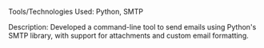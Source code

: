 Tools/Technologies Used: Python, SMTP

Description: Developed a command-line tool to send emails using Python's SMTP library, with support for attachments and custom email formatting.


